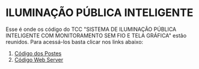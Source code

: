 # ILUMINAÇÃO PÚBLICA INTELIGENTE
  Esse é onde os código do TCC "SISTEMA DE ILUMINAÇÃO PÚBLICA INTELIGENTE COM MONITORAMENTO SEM FIO E TELA GRÁFICA" estão reunidos. Para acessá-los basta clicar nos links abaixo:

  1. [Código dos Postes](https://github.com/desmotivado/ESP_IluminacaoPublica/blob/master/CodigoPoste)
  2. [Código Web Server](https://github.com/desmotivado/ESP_IluminacaoPublica/blob/master/CodigoWebServer)
